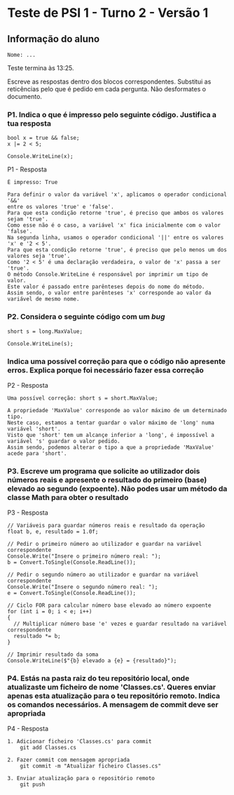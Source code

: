 # Teste de PSI 1 - Turno 2 - Versão 1

## Informação do aluno

    Nome: ...

Teste termina às 13:25.

Escreve as respostas dentro dos blocos correspondentes.
Substitui as reticências pelo que é pedido em cada pergunta.
Não desformates o documento.

### P1. Indica o que é impresso pelo seguinte código. Justifica a tua resposta

    bool x = true && false;
    x |= 2 < 5;
    
    Console.WriteLine(x);

P1 - Resposta

    É impresso: True

    Para definir o valor da variável 'x', aplicamos o operador condicional '&&'
    entre os valores 'true' e 'false'.
    Para que esta condição retorne 'true', é preciso que ambos os valores sejam 'true'.
    Como esse não é o caso, a variável 'x' fica inicialmente com o valor 'false'.
    Na segunda linha, usamos o operador condicional '||' entre os valores 'x' e '2 < 5'.
    Para que esta condição retorne 'true', é preciso que pelo menos um dos valores seja 'true'.
    Como '2 < 5' é uma declaração verdadeira, o valor de 'x' passa a ser 'true'.
    O método Console.WriteLine é responsável por imprimir um tipo de valor. 
    Este valor é passado entre parênteses depois do nome do método.
    Assim sendo, o valor entre parênteses 'x' corresponde ao valor da variável de mesmo nome.

### P2. Considera o seguinte código com um *bug*

    short s = long.MaxValue;

    Console.WriteLine(s);

### Indica uma possível correção para que o código não apresente erros. Explica porque foi necessário fazer essa correção

P2 - Resposta

    Uma possível correção: short s = short.MaxValue;

    A propriedade 'MaxValue' corresponde ao valor máximo de um determinado tipo.
    Neste caso, estamos a tentar guardar o valor máximo de 'long' numa variável 'short'.
    Visto que 'short' tem um alcançe inferior a 'long', é impossível a variável 's' guardar o valor pedido.
    Assim sendo, podemos alterar o tipo a que a propriedade 'MaxValue' acede para 'short'.

### P3. Escreve um programa que solicite ao utilizador dois números reais e apresente o resultado do primeiro (base) elevado ao segundo (expoente). Não podes usar um método da classe Math para obter o resultado

P3 - Resposta

    // Variáveis para guardar números reais e resultado da operação
    float b, e, resultado = 1.0f;

    // Pedir o primeiro número ao utilizador e guardar na variável correspondente
    Console.Write("Insere o primeiro número real: ");
    b = Convert.ToSingle(Console.ReadLine());

    // Pedir o segundo número ao utilizador e guardar na variável correspondente
    Console.Write("Insere o segundo número real: ");
    e = Convert.ToSingle(Console.ReadLine());

    // Ciclo FOR para calcular número base elevado ao número expoente
    for (int i = 0; i < e; i++)
    {
      // Multiplicar número base 'e' vezes e guardar resultado na variável correspondente
      resultado *= b;
    }

    // Imprimir resultado da soma
    Console.WriteLine($"{b} elevado a {e} = {resultado}");

### P4. Estás na pasta raiz do teu repositório local, onde atualizaste um ficheiro de nome 'Classes.cs'. Queres enviar **apenas** esta atualização para o teu repositório remoto. Indica os comandos necessários. A mensagem de commit deve ser apropriada

P4 - Resposta

    1. Adicionar ficheiro 'Classes.cs' para commit
        git add Classes.cs

    2. Fazer commit com mensagem apropriada
        git commit -m "Atualizar ficheiro Classes.cs"

    3. Enviar atualização para o repositório remoto
        git push
